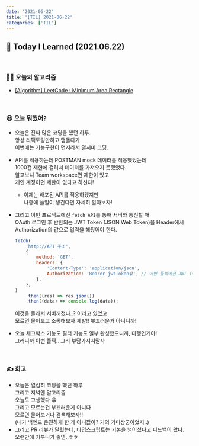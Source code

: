 ```yaml
---
date: '2021-06-22'
title: '[TIL] 2021-06-22'
categories: ['TIL']
---
```


## 🚀 Today I Learned (2021.06.22)

<br/>

### **👨‍💻 오늘의 알고리즘**

-   [[Algorithm] LeetCode : Minimum Area Rectangle](https://17-sss.github.io/2021-06-22-Minimum_Area_Rectangle)

<br/>

### **😆 오늘 뭐했어?**

-   오늘은 진짜 많은 코딩을 했던 하루.  
    항상 리팩토링만하고 맴돌다가  
    이번에는 기능구현이 먼저라서 열시미 코딩.
-   API를 적용하는데 POSTMAN mock 데이터를 적용했었는데  
    1000건 제한에 걸려서 데이터를 가져오지 못했었다.  
    알고보니 Team workspace면 제한이 있고  
    개인 계정이면 제한이 없다고 하신다!
    -   이제는 배포된 API를 적용하겠지만  
         나중에 쓸일이 생긴다면 자세히 알아보자!
-   그리고 이번 프로젝트에선 `fetch API`를 통해 서버와 통신할 때  
    OAuth 로그인 후 반환되는 JWT Token (JSON Web Token)을 Header에서 Authorization의 값으로 입력을 해줬어야 한다.

    ```js
    fetch(
        'http://API 주소',
        {
            method: 'GET',
            headers: {
                'Content-Type': 'application/json',
                Authorization: 'Bearer jwtToken값', // 이번 플젝에선 JWT Token 앞에는 Bearer가 들어감
            },
        },
    )
        .then((res) => res.json())
        .then((data) => console.log(data));
    ```

    이것을 몰라서 서버꺼졌나..? 이러고 있었고  
    모르면 물어보고 소통해보자 제발!! 부끄러운거 아니니까!

-   오늘 체크박스 기능도 필터 기능도 일부 완성했으니까, 다행인거야!  
    그러니까 이번 플젝.. 그리 부담가지지말자

<br/>

### **✍️ 회고**

-   오늘은 열심히 코딩을 했던 하루  
    그리고 저녁엔 알고리즘  
    오늘도 고생했다 😁  
    그리고 모르는건 부끄러운게 아니다  
    모르면 물어보거나 검색해보자!!  
    (내가 백엔드 온전하게 한 게 아니잖아? 거의 기미상궁이었지..)
-   그리고 PR 리뷰가 달렸는데, 타입스크립트는 기본을 넘어섰다고 피드백이 왔다.  
    오랜만에 기부니가 좋넴..ㅎㅎ
